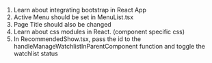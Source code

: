 1. Learn about integrating bootstrap in React App
2. Active Menu should be set in MenuList.tsx
3. Page Title should also be changed 
4. Learn about css modules in React. (component specific css)
5. In RecommendedShow.tsx, pass the id to the handleManageWatchlistInParentComponent function and toggle the watchlist status

